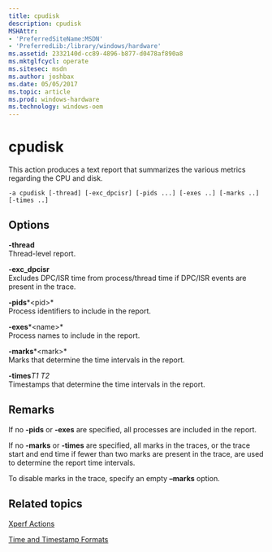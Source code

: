 ```yaml
---
title: cpudisk
description: cpudisk
MSHAttr:
- 'PreferredSiteName:MSDN'
- 'PreferredLib:/library/windows/hardware'
ms.assetid: 2332140d-cc89-4896-b877-d0478af890a8
ms.mktglfcycl: operate
ms.sitesec: msdn
ms.author: joshbax
ms.date: 05/05/2017
ms.topic: article
ms.prod: windows-hardware
ms.technology: windows-oem
---
```


# cpudisk


This action produces a text report that summarizes the various metrics regarding the CPU and disk.

``` syntax
-a cpudisk [-thread] [-exc_dpcisr] [-pids ...] [-exes ..] [-marks ..] [-times ..]
```

## Options


<a href="" id="-thread"></a>**-thread**  
Thread-level report.

<a href="" id="-exc-dpcisr"></a>**-exc\_dpcisr**  
Excludes DPC/ISR time from process/thread time if DPC/ISR events are present in the trace.

<a href="" id="-pids-pid-"></a>**-pids***&lt;pid&gt;*  
Process identifiers to include in the report.

<a href="" id="-exes-name-"></a>**-exes***&lt;name&gt;*  
Process names to include in the report.

<a href="" id="-marks-mark-"></a>**-marks***&lt;mark&gt;*  
Marks that determine the time intervals in the report.

<a href="" id="-timest1-t2"></a>**-times***T1 T2*  
Timestamps that determine the time intervals in the report.

## Remarks


If no **-pids** or **-exes** are specified, all processes are included in the report.

If no **-marks** or **-times** are specified, all marks in the traces, or the trace start and end time if fewer than two marks are present in the trace, are used to determine the report time intervals.

To disable marks in the trace, specify an empty **–marks** option.

## Related topics


[Xperf Actions](xperf-actions.md)

[Time and Timestamp Formats](time-and-timestamp-formats.md)

 

 







